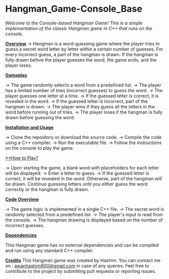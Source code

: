 # Hangman_Game-Console_Base

*Welcome to the Console-based Hangman Game! This is a simple implementation of the classic Hangman game in C++ that runs on the console.*


<ins>**Overview**</ins>
-> Hangman is a word-guessing game where the player tries to guess a secret word letter by letter within a certain number of guesses. For every incorrect guess, a part of the hangman is drawn. If the hangman is fully drawn before the player guesses the word, the game ends, and the player loses.


<ins>**Gameplay**</ins>

-> The game randomly selects a word from a predefined list.
-> The player has a limited number of tries (incorrect guesses) to guess the word.
-> The player guesses one letter at a time.
-> If the guessed letter is correct, it is revealed in the word.
-> If the guessed letter is incorrect, part of the hangman is drawn.
-> The player wins if they guess all the letters in the word before running out of tries.
-> The player loses if the hangman is fully drawn before guessing the word.


<ins>**Installation and Usage**</ins>

-> Clone the repository or download the source code.
-> Compile the code using a C++ compiler.
-> Run the executable file.
-> Follow the instructions on the console to play the game.


<ins>**How to Play?</ins>

-> Upon starting the game, a blank word with placeholders for each letter will be displayed.
-> Enter a letter to guess.
-> If the guessed letter is correct, it will be revealed in the word. Otherwise, part of the hangman will be drawn.
Continue guessing letters until you either guess the word correctly or the hangman is fully drawn.


<ins> **Code Overview**</ins>

-> The game logic is implemented in a single C++ file.
-> The secret word is randomly selected from a predefined list.
-> The player's input is read from the console.
-> The hangman drawing is displayed based on the number of incorrect guesses.


<ins>**Dependencies**</ins>

This Hangman game has no external dependencies and can be compiled and run using any standard C++ compiler.


<ins>**Credits**</ins>
This Hangman game was created by Hashim. You can contact me on : awanhashim800@gmail.com in case of any queries.
Feel free to contribute to the project by submitting pull requests or reporting issues.
